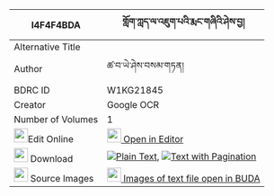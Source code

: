 |I4F4F4BDA|གློག་ཀླད་ལ་འཇུག་པའི་རྨང་གཞིའི་ཤེས་བྱ། 
| --- | --- 
|Alternative Title |
|Author| ཚ་བ་ཡེ་ཤེས་བསམ་གཏན།
|BDRC ID | W1KG21845
|Creator | Google OCR
|Number of Volumes| 1
|<img width="25" src="https://img.icons8.com/color/25/000000/edit-property.png">Edit Online| [<img width="25" src="https://avatars.githubusercontent.com/u/45091458?s=200&v=4"> Open in Editor](http://editor.openpecha.org/I4F4F4BDA)
|<img width="25" src="https://img.icons8.com/fluent/48/000000/download-2.png"/>  Download | [![](https://img.icons8.com/color/20/000000/txt.png)Plain Text](https://github.com/Openpecha/I4F4F4BDA/releases/download/v2/lok_le_la_jukpa_i_mangshyi_i_s_plain_I4F4F4BDA.zip), [![](https://img.icons8.com/color/20/000000/txt.png)Text with Pagination](https://github.com/Openpecha/I4F4F4BDA/releases/download/v2/lok_le_la_jukpa_i_mangshyi_i_s_pages_I4F4F4BDA.zip)
|<img width="25" src="https://img.icons8.com/plasticine/100/000000/pictures-folder.png"/>  Source Images | [<img width="25" src="https://library.bdrc.io/icons/BUDA-small.svg"> Images of text file open in BUDA](https://library.bdrc.io/show/bdr:W1KG21845)